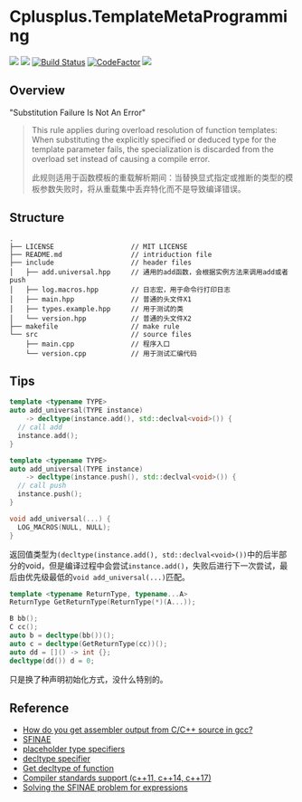 # Cplusplus.TemplateMetaProgramming

[![](https://img.shields.io/badge/Author-jskyzero-brightgreen.svg?style=flat)]()
[![](https://img.shields.io/badge/Data-2019/04/15-brightgreen.svg?style=flat)]()
[![Build Status](https://travis-ci.com/jskzyero/Cplusplus.SFINAE.svg?branch=master)](https://travis-ci.com/jskzyero/Cplusplus.SFINAE)
[![CodeFactor](https://www.codefactor.io/repository/github/jskyzero/cplusplus.sfinae/badge)](https://www.codefactor.io/repository/github/jskyzero/cplusplus.sfinae)
[![](https://img.shields.io/badge/C%2B%2B-11-blue.svg?style=flat)]()

## Overview

"Substitution Failure Is Not An Error"

> This rule applies during overload resolution of function templates: When substituting the explicitly specified or deduced type for the template parameter fails, the specialization is discarded from the overload set instead of causing a compile error.
> 
> 此规则适用于函数模板的重载解析期间：当替换显式指定或推断的类型的模板参数失败时，将从重载集中丢弃特化而不是导致编译错误。

## Structure
```
.
├── LICENSE                   // MIT LICENSE
├── README.md                 // intriduction file
├── include                   // header files
│   ├── add.universal.hpp     // 通用的add函数，会根据实例方法来调用add或者push
│   ├── log.macros.hpp        // 日志宏，用于命令行打印日志
│   ├── main.hpp              // 普通的头文件X1
│   ├── types.example.hpp     // 用于测试的类
│   └── version.hpp           // 普通的头文件X2
├── makefile                  // make rule
└── src                       // source files
    ├── main.cpp              // 程序入口
    └── version.cpp           // 用于测试汇编代码
```

## Tips
```cpp
template <typename TYPE>
auto add_universal(TYPE instance)
    -> decltype(instance.add(), std::declval<void>()) {
  // call add
  instance.add();
}

template <typename TYPE>
auto add_universal(TYPE instance)
    -> decltype(instance.push(), std::declval<void>()) {
  // call push
  instance.push();
}

void add_universal(...) {
  LOG_MACROS(NULL, NULL);
}
```
返回值类型为`(decltype(instance.add(), std::declval<void>())`中的后半部分的void，但是编译过程中会尝试`instance.add()`，失败后进行下一次尝试，最后由优先级最低的`void add_universal(...)`匹配。

```cpp
template <typename ReturnType, typename...A>
ReturnType GetReturnType(ReturnType(*)(A...));

B bb();
C cc();
auto b = decltype(bb())();
auto c = decltype(GetReturnType(cc))();
auto dd = []() -> int {};
decltype(dd()) d = 0;

```
只是换了种声明初始化方式，没什么特别的。

## Reference
+ [How do you get assembler output from C/C++ source in gcc?](https://stackoverflow.com/questions/137038/how-do-you-get-assembler-output-from-c-c-source-in-gcc)
+ [SFINAE](https://en.cppreference.com/w/cpp/language/sfinae)
+ [placeholder type specifiers](https://en.cppreference.com/w/cpp/language/auto)
+ [decltype specifier](https://en.cppreference.com/w/cpp/language/decltype)
+ [Get decltype of function](https://stackoverflow.com/questions/32887979/get-decltype-of-function)
+ [Compiler standards support (c++11, c++14, c++17)](http://www.open-std.org/jtc1/sc22/wg21/docs/papers/2008/n2634.html)
+ [Solving the SFINAE problem for expressions](http://www.open-std.org/jtc1/sc22/wg21/docs/papers/2008/n2634.html)
